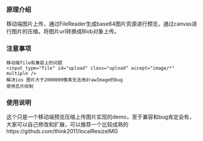### 原理介绍
移动端图片上传，通过FileReader生成base64图片资源进行预览，通过canvas进行图片的压缩，将图片url转换成Blob对象上传。
### 注意事项
```
移动端file有兼容上的问题
<input type="file" id="upload" class="upload" accept="image/*" multiple />
解决ios 图片大于2000000像素无法用drawImage的bug
使用瓦片绘制

```
### 使用说明
这个只是一个移动端预览压缩上传图片实现的demo，至于兼容和bug肯定会有，大家可以自己修改和扩展，可以推荐一个比较成熟的https://github.com/think2011/localResizeIMG

